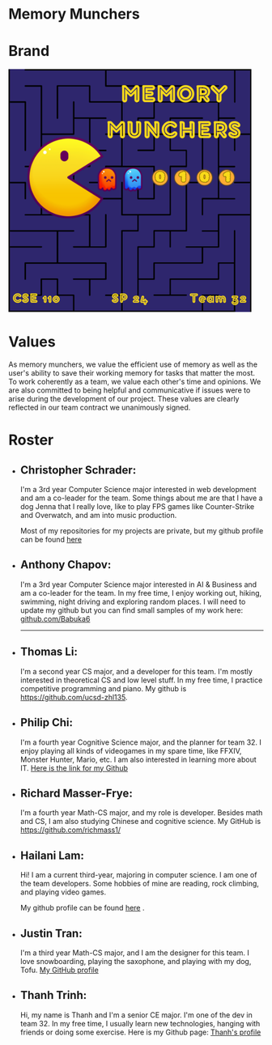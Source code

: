 # Memory Munchers

# Brand

![memory munchers logo](misc/memory-munchers_480.png)

# Values

As memory munchers, we value the efficient use of memory as well as the user's ability to save their working memory for tasks that matter the most. To work coherently as a team, we value each other's time and opinions. We are also committed to being helpful and communicative if issues were to arise during the development of our project. These values are clearly reflected in our team contract we unanimously signed.

# Roster

- ## **Christopher Schrader**:
    I'm a 3rd year Computer Science major interested in web development and am a co-leader for the team. Some things about me are that I have a dog Jenna that I really love, like to play FPS games like Counter-Strike and Overwatch, and am into music production.

    Most of my repositories for my projects are private, but my github profile can be found [here](https://github.com/chris-529)
- ## **Anthony Chapov**:
    I'm a 3rd year Computer Science major interested in AI & Business and am a co-leader for the team. In my free time, I enjoy working out, hiking, swimming, night driving and exploring random places. I will need to update my github but you can find small samples of my work here: [github.com/Babuka6](https://github.com/Babuka6)  

    ---
- ## **Thomas Li**:
  I'm a second year CS major, and a developer for this team. I'm mostly interested in theoretical CS and low level stuff. In my free time, I practice competitive programming and piano. My github is https://github.com/ucsd-zhl135.
  
- ## **Philip Chi**:
  I'm a fourth year Cognitive Science major, and the planner for team 32. I enjoy playing all kinds of videogames in my spare time, like FFXIV, Monster Hunter, Mario, etc. I am also interested in learning more about IT. [Here is the link for my Github](https://github.com/philchi)

- ## **Richard Masser-Frye**:
  I'm a fourth year Math-CS major, and my role is developer. Besides math and CS, I am also studying Chinese and cognitive science. My GitHub is https://github.com/richmass1/

- ## **Hailani Lam**:
  Hi! I am a current third-year, majoring in computer science. I am one of the team developers. Some hobbies of mine are reading, rock climbing, and playing video games.
  
  My github profile can be found [here](https://github.com/hlani) .
  
- ## **Justin Tran**:
  I'm a third year Math-CS major, and I am the designer for this team. I love snowboarding, playing the saxophone, and playing with my dog, Tofu. [My GitHub profile](https://github.com/jtran-9)


- ## **Thanh Trinh**:
  Hi, my name is Thanh and I'm a senior CE major. I'm one of the dev in team 32. In my free time, I usually learn new technologies, hanging with friends or doing some exercise. Here is my Github page: [Thanh's profile](https://github.com/jayden789)
